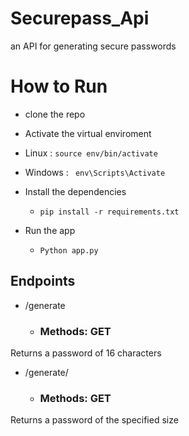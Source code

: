 # Securepass_Api

an API for generating secure passwords

# How to Run

- clone the repo 

- Activate the virtual enviroment
 - Linux : ` source env/bin/activate ` 
  - Windows : ` env\Scripts\Activate` 

- Install the dependencies
    - ` pip install -r requirements.txt ` 

- Run the app
    - ` Python app.py `





## Endpoints

* /generate
  * ### Methods: GET

Returns a password of 16 characters 


* /generate/<size>

    * ### Methods: GET

Returns a password of the specified size 



